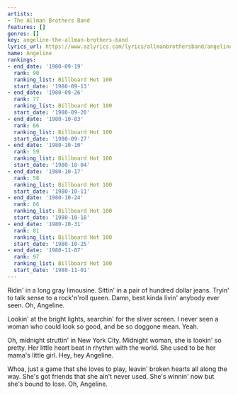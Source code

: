 ```yaml
---
artists:
- The Allman Brothers Band
features: []
genres: []
key: angeline-the-allman-brothers-band
lyrics_url: https://www.azlyrics.com/lyrics/allmanbrothersband/angeline.html
name: Angeline
rankings:
- end_date: '1980-09-19'
  rank: 90
  ranking_list: Billboard Hot 100
  start_date: '1980-09-13'
- end_date: '1980-09-26'
  rank: 77
  ranking_list: Billboard Hot 100
  start_date: '1980-09-20'
- end_date: '1980-10-03'
  rank: 66
  ranking_list: Billboard Hot 100
  start_date: '1980-09-27'
- end_date: '1980-10-10'
  rank: 59
  ranking_list: Billboard Hot 100
  start_date: '1980-10-04'
- end_date: '1980-10-17'
  rank: 58
  ranking_list: Billboard Hot 100
  start_date: '1980-10-11'
- end_date: '1980-10-24'
  rank: 66
  ranking_list: Billboard Hot 100
  start_date: '1980-10-18'
- end_date: '1980-10-31'
  rank: 81
  ranking_list: Billboard Hot 100
  start_date: '1980-10-25'
- end_date: '1980-11-07'
  rank: 97
  ranking_list: Billboard Hot 100
  start_date: '1980-11-01'
---
```


Ridin' in a long gray limousine.
Sittin' in a pair of hundred dollar jeans.
Tryin' to talk sense to a rock'n'roll queen.
Damn, best kinda livin' anybody ever seen.
Oh, Angeline.


Lookin' at the bright lights, searchin' for the sliver screen.
I never seen a woman who could look so good,
and be so doggone mean. Yeah.

Oh, midnight struttin' in New York City.
Midnight woman, she is lookin' so pretty.
Her little heart beat in rhythm with the world.
She used to be her mama's little girl.
Hey, hey Angeline.



Whoa, just a game that she loves to play,
leavin' broken hearts all along the way.
She's got friends that she ain't never used.
She's winnin' now but she's bound to lose.
Oh, Angeline.

